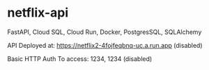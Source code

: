 # netflix-api
FastAPI, Cloud SQL, Cloud Run, Docker, PostgresSQL, SQLAlchemy

API Deployed at:
<https://netflix2-4fojfeqbnq-uc.a.run.app> (disabled)

Basic HTTP Auth
To access: 1234, 1234 (disabled)
